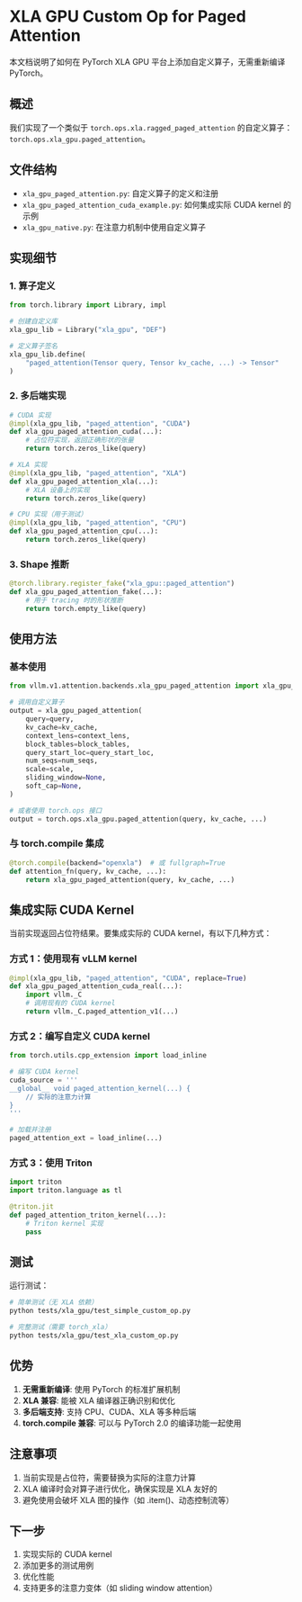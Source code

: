 # XLA GPU Custom Op for Paged Attention

本文档说明了如何在 PyTorch XLA GPU 平台上添加自定义算子，无需重新编译 PyTorch。

## 概述

我们实现了一个类似于 `torch.ops.xla.ragged_paged_attention` 的自定义算子：`torch.ops.xla_gpu.paged_attention`。

## 文件结构

- `xla_gpu_paged_attention.py`: 自定义算子的定义和注册
- `xla_gpu_paged_attention_cuda_example.py`: 如何集成实际 CUDA kernel 的示例
- `xla_gpu_native.py`: 在注意力机制中使用自定义算子

## 实现细节

### 1. 算子定义

```python
from torch.library import Library, impl

# 创建自定义库
xla_gpu_lib = Library("xla_gpu", "DEF")

# 定义算子签名
xla_gpu_lib.define(
    "paged_attention(Tensor query, Tensor kv_cache, ...) -> Tensor"
)
```

### 2. 多后端实现

```python
# CUDA 实现
@impl(xla_gpu_lib, "paged_attention", "CUDA")
def xla_gpu_paged_attention_cuda(...):
    # 占位符实现，返回正确形状的张量
    return torch.zeros_like(query)

# XLA 实现
@impl(xla_gpu_lib, "paged_attention", "XLA")
def xla_gpu_paged_attention_xla(...):
    # XLA 设备上的实现
    return torch.zeros_like(query)

# CPU 实现（用于测试）
@impl(xla_gpu_lib, "paged_attention", "CPU")
def xla_gpu_paged_attention_cpu(...):
    return torch.zeros_like(query)
```

### 3. Shape 推断

```python
@torch.library.register_fake("xla_gpu::paged_attention")
def xla_gpu_paged_attention_fake(...):
    # 用于 tracing 时的形状推断
    return torch.empty_like(query)
```

## 使用方法

### 基本使用

```python
from vllm.v1.attention.backends.xla_gpu_paged_attention import xla_gpu_paged_attention

# 调用自定义算子
output = xla_gpu_paged_attention(
    query=query,
    kv_cache=kv_cache,
    context_lens=context_lens,
    block_tables=block_tables,
    query_start_loc=query_start_loc,
    num_seqs=num_seqs,
    scale=scale,
    sliding_window=None,
    soft_cap=None,
)

# 或者使用 torch.ops 接口
output = torch.ops.xla_gpu.paged_attention(query, kv_cache, ...)
```

### 与 torch.compile 集成

```python
@torch.compile(backend="openxla")  # 或 fullgraph=True
def attention_fn(query, kv_cache, ...):
    return xla_gpu_paged_attention(query, kv_cache, ...)
```

## 集成实际 CUDA Kernel

当前实现返回占位符结果。要集成实际的 CUDA kernel，有以下几种方式：

### 方式 1：使用现有 vLLM kernel

```python
@impl(xla_gpu_lib, "paged_attention", "CUDA", replace=True)
def xla_gpu_paged_attention_cuda_real(...):
    import vllm._C
    # 调用现有的 CUDA kernel
    return vllm._C.paged_attention_v1(...)
```

### 方式 2：编写自定义 CUDA kernel

```python
from torch.utils.cpp_extension import load_inline

# 编写 CUDA kernel
cuda_source = '''
__global__ void paged_attention_kernel(...) {
    // 实际的注意力计算
}
'''

# 加载并注册
paged_attention_ext = load_inline(...)
```

### 方式 3：使用 Triton

```python
import triton
import triton.language as tl

@triton.jit
def paged_attention_triton_kernel(...):
    # Triton kernel 实现
    pass
```

## 测试

运行测试：

```bash
# 简单测试（无 XLA 依赖）
python tests/xla_gpu/test_simple_custom_op.py

# 完整测试（需要 torch_xla）
python tests/xla_gpu/test_xla_custom_op.py
```

## 优势

1. **无需重新编译**: 使用 PyTorch 的标准扩展机制
2. **XLA 兼容**: 能被 XLA 编译器正确识别和优化
3. **多后端支持**: 支持 CPU、CUDA、XLA 等多种后端
4. **torch.compile 兼容**: 可以与 PyTorch 2.0 的编译功能一起使用

## 注意事项

1. 当前实现是占位符，需要替换为实际的注意力计算
2. XLA 编译时会对算子进行优化，确保实现是 XLA 友好的
3. 避免使用会破坏 XLA 图的操作（如 .item()、动态控制流等）

## 下一步

1. 实现实际的 CUDA kernel
2. 添加更多的测试用例
3. 优化性能
4. 支持更多的注意力变体（如 sliding window attention）